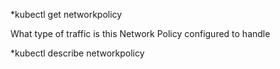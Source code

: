 *kubectl get networkpolicy

What type of traffic is this Network Policy configured to handle

*kubectl describe networkpolicy
